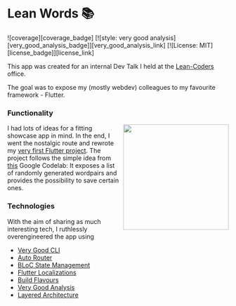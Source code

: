 # Lean Words 📚

![coverage][coverage_badge]
[![style: very good analysis][very_good_analysis_badge]][very_good_analysis_link]
[![License: MIT][license_badge]][license_link]


This app was created for an internal Dev Talk I held at the [Lean-Coders](https://lean-coders.at/) office.

The goal was to expose my (mostly webdev) colleagues to my favourite framework - Flutter.


### Functionality

<img src="https://user-images.githubusercontent.com/75510543/107295244-46ff9080-6a6f-11eb-9483-ee5f45f0f743.png" width=240 align="right">


I had lots of ideas for a fitting showcase app in mind. In the end, I went the nostalgic route and rewrote my [very first Flutter project](https://github.com/S-ecki/Wordpair_Generator). 
The project follows the simple idea from [this](https://flutter.dev/docs/get-started/codelab) Google Codelab: It exposes a list of randomly generated wordpairs and provides the possibility to save certain ones.



### Technologies

With the aim of sharing as much interesting tech, I ruthlessly overengineered the app using
- [Very Good CLI](https://pub.dev/packages/very_good_cli)
- [Auto Router](https://pub.dev/packages/auto_route)
- [BLoC State Management](https://bloclibrary.dev/#/)
- [Flutter Localizations](https://docs.flutter.dev/development/accessibility-and-localization/internationalization)
- [Build Flavours](https://medium.com/@animeshjain/build-flavors-in-flutter-android-and-ios-with-different-firebase-projects-per-flavor-27c5c5dac10b)
- [Very Good Analysis](https://pub.dev/packages/very_good_analysis)
- [Layered Architecture](https://bloclibrary.dev/#/architecture)


